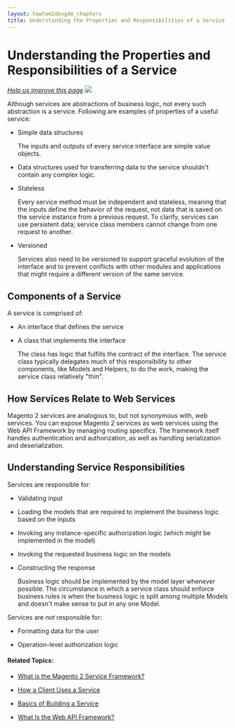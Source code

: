 ```yaml
---
layout: howtom2devgde_chapters
title: Understanding the Properties and Responsibilities of a Service
---
```


<h1 id="what-is">Understanding the Properties and Responsibilities of a Service</h1>

<p><a href="https://github.com/magento/devdocs/blob/master/guides/m2devgde/v1.0.0.0/svcs-framework/svcs-props.md" target="_blank"><em>Help us improve this page</em></a>&nbsp;<img src="{{ site.baseurl }}/common/images/newWindow.gif"/></p>

Although services are abstractions of business logic, not every such abstraction is a service. Following are examples of properties of a useful service:

* Simple data structures

	The inputs and outputs of every service interface are simple value objects.

*  Data structures used for transferring data to the service shouldn't contain any complex logic.

*  Stateless

	Every service method must be independent and stateless, meaning that the inputs define the behavior of the request, not data that is saved on the service instance from a previous request. To clarify, services can use persistent data; service class members cannot change from one request to another.

*  Versioned

	Services also need to be versioned to support graceful evolution of the interface and to prevent conflicts with other modules and applications that might require a different version of the same service.

<h2 id="svc-components">Components of a Service</h2>

A service is comprised of:

*  An interface that defines the service

*  A class that implements the interface

	The class has logic that fulfills the contract of the interface. The service class typically delegates much of this responsibility to other components, like Models and Helpers, to do the work, making the service class relatively "thin".

<h2 id="svc-web-svc">How Services Relate to Web Services</h2>

Magento 2 services are analogous to, but not synonymous with, web services. You can expose Magento 2 services as web services using the Web API Framework by managing routing specifics. The framework itself handles authentication and authorization, as well as handling serialization and deserialization.

<h2 id="svc-resp">Understanding Service Responsibilities</h2>

Services are responsible for:

*  Validating input

*  Loading the models that are required to implement the business logic based on the inputs

*  Invoking any instance-specific authorization logic (which might be implemented in the model)

*  Invoking the requested business logic on the models

*  Constructing the response

	Business logic should be implemented by the model layer whenever possible. The circumstance in which a service class should enforce business rules is when the business logic is split among multiple Models and doesn't make sense to put in any one Model.

Services are _not_ responsible for:

*  Formatting data for the user

*  Operation-level authorization logic

#### Related Topics:

*	<a href="{{ site.baseurl }}/guides/m2devgde/v1.0.0.0/svcs-framework/what-is-svc.html">What is the Magento 2 Service Framework?</a>

*	<a href="{{ site.baseurl }}/guides/m2devgde/v1.0.0.0/svcs-framework/svc-how-to-use.html">How a Client Uses a Service</a>

*	<a href="{{ site.baseurl }}/guides/m2devgde/v1.0.0.0/svcs-framework/build-svc.html">Basics of Building a Service</a>

*	<a href="{{ site.baseurl }}/guides/m2devgde/v1.0.0.0/webapi/what-is-webapi.html">What Is the Web API Framework?</a>